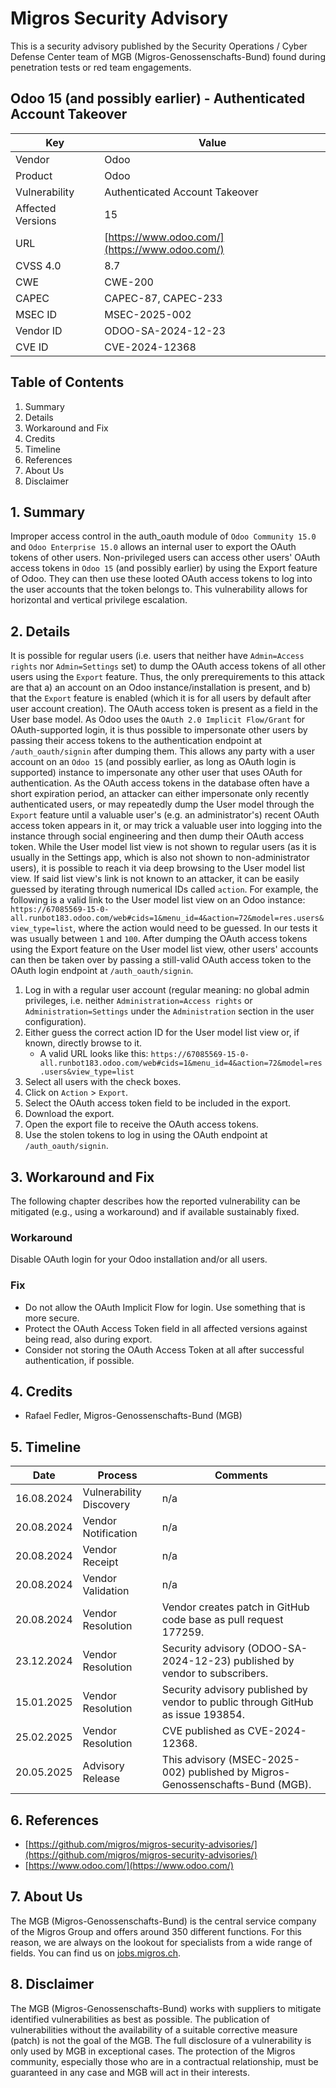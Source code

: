 # Migros Security Advisory
This is a security advisory published by the Security Operations / Cyber Defense Center team of MGB (Migros-Genossenschafts-Bund) found during penetration tests or red team engagements.

## Odoo 15 (and possibly earlier) - Authenticated Account Takeover
| Key | Value |
| --- | --- |
| Vendor | Odoo |
| Product | Odoo |
| Vulnerability | Authenticated Account Takeover |
| Affected Versions | 15 |
| URL | [https://www.odoo.com/](https://www.odoo.com/) |
| CVSS 4.0 | 8.7 |
| CWE | CWE-200 |
| CAPEC | CAPEC-87, CAPEC-233 |
| MSEC ID | MSEC-2025-002 |
| Vendor ID | ODOO-SA-2024-12-23 |
| CVE ID | CVE-2024-12368 |

## Table of Contents
1. Summary
2. Details
3. Workaround and Fix
4. Credits
5. Timeline
6. References
7. About Us
8. Disclaimer

## 1. Summary
Improper access control in the auth_oauth module of `Odoo Community 15.0` and `Odoo Enterprise 15.0` allows an internal user to export the OAuth tokens of other users. Non-privileged users can access other users' OAuth access tokens in `Odoo 15` (and possibly earlier) by using the Export feature of Odoo. They can then use these looted OAuth access tokens to log into the user accounts that the token belongs to.
This vulnerability allows for horizontal and vertical privilege escalation.


## 2. Details
It is possible for regular users (i.e. users that neither have `Admin=Access rights` nor `Admin=Settings` set) to dump the OAuth access tokens of all other users using the `Export` feature. Thus, the only prerequirements to this attack are that a) an account on an Odoo instance/installation is present, and b) that the `Export` feature is enabled (which it is for all users by default after user account creation). The OAuth access token is present as a field in the User base model. As Odoo uses the `OAuth 2.0 Implicit Flow/Grant` for OAuth-supported login, it is thus possible to impersonate other users by passing their access tokens to the authentication endpoint at `/auth_oauth/signin` after dumping them. This allows any party with a user account on an `Odoo 15` (and possibly earlier, as long as OAuth login is supported) instance to impersonate any other user that uses OAuth for authentication. As the OAuth access tokens in the database often have a short expiration period, an attacker can either impersonate only recently authenticated users, or may repeatedly dump the User model through the `Export` feature until a valuable user's (e.g. an administrator's) recent OAuth access token appears in it, or may trick a valuable user into logging into the instance through social engineering and then dump their OAuth access token. While the User model list view is not shown to regular users (as it is usually in the Settings app, which is also not shown to non-administrator users), it is possible to reach it via deep browsing to the User model list view. If said list view's link is not known to an attacker, it can be easily guessed by iterating through numerical IDs called `action`. For example, the following is a valid link to the User model list view on an Odoo instance: `https://67085569-15-0-all.runbot183.odoo.com/web#cids=1&menu_id=4&action=72&model=res.users&view_type=list`, where the action would need to be guessed. In our tests it was usually between `1` and `100`. After dumping the OAuth access tokens using the Export feature on the User model list view, other users' accounts can then be taken over by passing a still-valid OAuth access token to the OAuth login endpoint at `/auth_oauth/signin`.

1. Log in with a regular user account (regular meaning: no global admin privileges, i.e. neither `Administration=Access rights` or `Administration=Settings` under the `Administration` section in the user configuration).
2. Either guess the correct action ID for the User model list view or, if known, directly browse to it.
   * A valid URL looks like this: `https://67085569-15-0-all.runbot183.odoo.com/web#cids=1&menu_id=4&action=72&model=res.users&view_type=list`
3. Select all users with the check boxes.
4. Click on `Action` > `Export`.
5. Select the OAuth access token field to be included in the export.
6. Download the export.
7. Open the export file to receive the OAuth access tokens.
8. Use the stolen tokens to log in using the OAuth endpoint at `/auth_oauth/signin`.


## 3. Workaround and Fix
The following chapter describes how the reported vulnerability can be mitigated (e.g., using a workaround) and if available sustainably fixed.
### Workaround
Disable OAuth login for your Odoo installation and/or all users.


### Fix
- Do not allow the OAuth Implicit Flow for login. Use something that is more secure.
- Protect the OAuth Access Token field in all affected versions against being read, also during export.
- Consider not storing the OAuth Access Token at all after successful authentication, if possible.



## 4. Credits
- Rafael Fedler, Migros-Genossenschafts-Bund (MGB)

## 5. Timeline
| Date | Process | Comments |
| --- | --- | --- |
| 16.08.2024 | Vulnerability Discovery | n/a |
| 20.08.2024 | Vendor Notification | n/a |
| 20.08.2024 | Vendor Receipt | n/a |
| 20.08.2024 | Vendor Validation | n/a |
| 20.08.2024 | Vendor Resolution | Vendor creates patch in GitHub code base as pull request 177259. |
| 23.12.2024 | Vendor Resolution | Security advisory (ODOO-SA-2024-12-23) published by vendor to subscribers. |
| 15.01.2025 | Vendor Resolution | Security advisory published by vendor to public through GitHub as issue 193854. |
| 25.02.2025 | Vendor Resolution | CVE published as CVE-2024-12368. |
| 20.05.2025 | Advisory Release | This advisory (MSEC-2025-002) published by Migros-Genossenschafts-Bund (MGB). |

## 6. References
- [https://github.com/migros/migros-security-advisories/](https://github.com/migros/migros-security-advisories/)
- [https://www.odoo.com/](https://www.odoo.com/)

## 7. About Us
The MGB (Migros-Genossenschafts-Bund) is the central service company of the Migros Group and offers around 350 different functions. For this reason, we are always on the lookout for specialists from a wide range of fields. You can find us on [jobs.migros.ch](https://migros-gruppe.jobs/de/unsere-unternehmen/migros-gruppe/offene-stellen?q=cyber).


## 8. Disclaimer
The MGB (Migros-Genossenschafts-Bund) works with suppliers to mitigate identified vulnerabilities as best as possible. The publication of vulnerabilities without the availability of a suitable corrective measure (patch) is not the goal of the MGB. The full disclosure of a vulnerability is only used by MGB in exceptional cases. The protection of the Migros community, especially those who are in a contractual relationship, must be guaranteed in any case and MGB will act in their interests.


